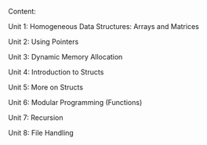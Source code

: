 Content:

Unit 1: Homogeneous Data Structures: Arrays and Matrices

Unit 2: Using Pointers

Unit 3: Dynamic Memory Allocation

Unit 4: Introduction to Structs

Unit 5: More on Structs

Unit 6: Modular Programming (Functions)

Unit 7: Recursion

Unit 8: File Handling
